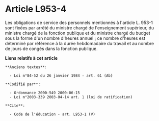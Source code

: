 # Article L953-4

Les obligations de service des personnels mentionnés à l'article L. 953-1 sont fixées par arrêté du ministre chargé de
l'enseignement supérieur, du ministre chargé de la fonction publique et du ministre chargé du budget sous la forme d'un
nombre d'heures annuel ; ce nombre d'heures est déterminé par référence à la durée hebdomadaire du travail et au nombre de
jours de congés dans la fonction publique.

**Liens relatifs à cet article**

	**Anciens textes**:

	  - Loi n°84-52 du 26 janvier 1984 - art. 61 (Ab)

	**Codifié par**:

	  - Ordonnance 2000-549 2000-06-15
	  - Loi n°2003-339 2003-04-14 art. 1 (loi de ratification)

	**Cite**:

	  - Code de l'éducation - art. L953-1 (V)

